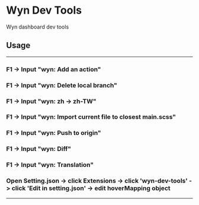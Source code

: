 # Wyn Dev Tools

Wyn dashboard dev tools

## Usage
--------

### F1 -> Input "wyn: Add an action"
### F1 -> Input "wyn: Delete local branch"
### F1 -> Input "wyn: zh -> zh-TW"
### F1 -> Input "wyn: Import current file to closest main.scss"
### F1 -> Input "wyn: Push to origin"
### F1 -> Input "wyn: Diff"
### F1 -> Input "wyn: Translation"
### Open Setting.json -> click Extensions -> click 'wyn-dev-tools' -> click 'Edit in setting.json' -> edit hoverMapping object

-------
